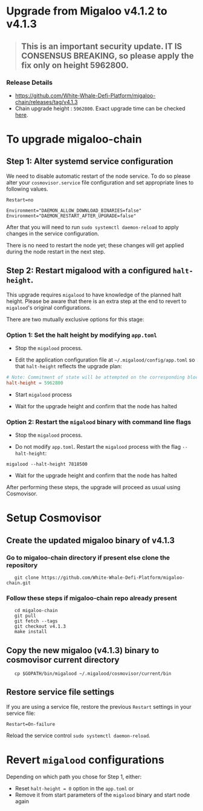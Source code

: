 # Upgrade from Migaloo v4.1.2 to v4.1.3

> ## This is an important security update. IT IS CONSENSUS BREAKING, so please apply the fix only on height 5962800.

### Release Details
* https://github.com/White-Whale-Defi-Platform/migaloo-chain/releases/tag/v4.1.3
* Chain upgrade height : `5962800`. Exact upgrade time can be checked [here](https://ping.pub/whitewhale/block/5962800).


# To upgrade migaloo-chain

## Step 1: Alter systemd service configuration

We need to disable automatic restart of the node service. To do so please alter your `cosmovisor.service` file configuration and set appropriate lines to following values.

```
Restart=no 

Environment="DAEMON_ALLOW_DOWNLOAD_BINARIES=false"
Environment="DAEMON_RESTART_AFTER_UPGRADE=false"
```

After that you will need to run `sudo systemctl daemon-reload` to apply changes in the service configuration.

There is no need to restart the node yet; these changes will get applied during the node restart in the next step.

## Step 2: Restart migalood with a configured `halt-height`.

This upgrade requires `migalood` to have knowledge of the planned halt height. Please be aware that there is an extra step at the end to revert to `migalood`'s original configurations.

There are two mutually exclusive options for this stage:

### Option 1: Set the halt height by modifying `app.toml`

* Stop the `migalood` process.

* Edit the application configuration file at `~/.migalood/config/app.toml` so that `halt-height` reflects the upgrade plan:

```toml
# Note: Commitment of state will be attempted on the corresponding block.
halt-height = 5962800
```
* Start `migalood` process

* Wait for the upgrade height and confirm that the node has halted

### Option 2: Restart the `migalood` binary with command line flags

* Stop the `migalood` process.

* Do not modify `app.toml`. Restart the `migalood` process with the flag `--halt-height`:
```shell
migalood --halt-height 7818500
```

* Wait for the upgrade height and confirm that the node has halted

After performing these steps, the upgrade will proceed as usual using Cosmovisor.

# Setup Cosmovisor
## Create the updated migaloo binary of v4.1.3

### Go to migaloo-chain directory if present else clone the repository

```shell
   git clone https://github.com/White-Whale-Defi-Platform/migaloo-chain.git
```

### Follow these steps if migaloo-chain repo already present

```shell
   cd migaloo-chain
   git pull
   git fetch --tags
   git checkout v4.1.3
   make install
```

## Copy the new migaloo (v4.1.3) binary to cosmovisor current directory
```shell
   cp $GOPATH/bin/migalood ~/.migalood/cosmovisor/current/bin
```

## Restore service file settings

If you are using a service file, restore the previous `Restart` settings in your service file:
```
Restart=On-failure 
```
Reload the service control `sudo systemctl daemon-reload`.

# Revert `migalood` configurations

Depending on which path you chose for Step 1, either:

* Reset `halt-height = 0` option in the `app.toml` or
* Remove it from start parameters of the `migalood` binary and start node again
